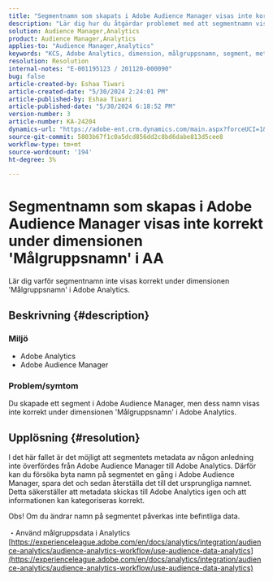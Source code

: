 ```yaml
---
title: "Segmentnamn som skapats i Adobe Audience Manager visas inte korrekt under dimensionen 'Målgruppsnamn' i AA"
description: "Lär dig hur du åtgärdar problemet med att segmentnamn visas felaktigt under dimensionen 'Målgruppsnamn' i Adobe Analytics."
solution: Audience Manager,Analytics
product: Audience Manager,Analytics
applies-to: "Audience Manager,Analytics"
keywords: "KCS, Adobe Analytics, dimension, målgruppsnamn, segment, metadata, målgruppsdata"
resolution: Resolution
internal-notes: "E-001195123 / 201120-000090"
bug: false
article-created-by: Eshaa Tiwari
article-created-date: "5/30/2024 2:24:01 PM"
article-published-by: Eshaa Tiwari
article-published-date: "5/30/2024 6:18:52 PM"
version-number: 3
article-number: KA-24204
dynamics-url: "https://adobe-ent.crm.dynamics.com/main.aspx?forceUCI=1&pagetype=entityrecord&etn=knowledgearticle&id=74d3893d-901e-ef11-840a-002248092444"
source-git-commit: 5803b67f1c0a5dcd856dd2c8bd6dabe813d5cee8
workflow-type: tm+mt
source-wordcount: '194'
ht-degree: 3%

---
```


# Segmentnamn som skapas i Adobe Audience Manager visas inte korrekt under dimensionen &#39;Målgruppsnamn&#39; i AA


Lär dig varför segmentnamn inte visas korrekt under dimensionen &#39;Målgruppsnamn&#39; i Adobe Analytics.

## Beskrivning {#description}


### Miljö

- Adobe Analytics
- Adobe Audience Manager


### Problem/symtom

Du skapade ett segment i Adobe Audience Manager, men dess namn visas inte korrekt under dimensionen &#39;Målgruppsnamn&#39; i Adobe Analytics.


## Upplösning {#resolution}


I det här fallet är det möjligt att segmentets metadata av någon anledning inte överfördes från Adobe Audience Manager till Adobe Analytics. Därför kan du försöka byta namn på segmentet en gång i Adobe Audience Manager, spara det och sedan återställa det till det ursprungliga namnet. Detta säkerställer att metadata skickas till Adobe Analytics igen och att informationen kan kategoriseras korrekt.

Obs! Om du ändrar namn på segmentet påverkas inte befintliga data.

・Använd målgruppsdata i Analytics
[https://experienceleague.adobe.com/en/docs/analytics/integration/audience-analytics/audience-analytics-workflow/use-audience-data-analytics](https://experienceleague.adobe.com/en/docs/analytics/integration/audience-analytics/audience-analytics-workflow/use-audience-data-analytics)
